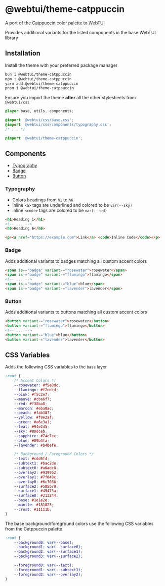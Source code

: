 # @webtui/theme-catppuccin

A port of the [Catppuccin](https://catppuccin.com) color palette to [WebTUI](https://github.com/webtui/webtui)

Provides additional variants for the listed components in the base WebTUI library

## Installation

Install the theme with your preferred package manager

```bash
bun i @webtui/theme-catppuccin
npm i @webtui/theme-catppuccin
yarn add @webtui/theme-catppuccin
pnpm i @webtui/theme-catppuccin
```

Ensure you import the theme **after** all the other stylesheets from `@webtui/css`

```css
@layer base, utils, components;

@import '@webtui/css/base.css';
@import '@webtui/css/components/typography.css';
/* ... */

@import '@webtui/theme-catppuccin';
```

## Components

- [Typography](#typography)
- [Badge](#badge)
- [Button](#button)

### Typography

- Colors headings from `h1` to `h6`
- inline `<a>` tags are underlined and colored to be `var(--sky)`
- inline `<code>` tags are colored to be `var(--red)`

```html
<h1>Heading 1</h1>
<!-- ... -->
<h6>Heading 6</h6>

<p><a href="https://example.com">Link</a> <code>Inline Code</code></p>
```

### Badge

Adds additional variants to badges matching all custom accent colors

```html
<span is-="badge" variant-="rosewater">rosewater</span>
<span is-="badge" variant-="flamingo">flamingo</span>
<!-- ... -->
<span is-="badge" variant-="blue">blue</span>
<span is-="badge" variant-="lavender">lavender</span>
```

### Button

Adds additional variants to buttons matching all custom accent colors

```html
<button variant-="rosewater">rosewater</button>
<button variant-="flamingo">flamingo</button>
<!-- ... -->
<button variant-="blue">blue</button>
<button variant-="lavender">lavender</button>
```

## CSS Variables

Adds the following CSS variables to the `base` layer

```css
:root {
    /* Accent Colors */
    --rosewater: #f5e0dc;
    --flamingo: #f2cdcd;
    --pink: #f5c2e7;
    --mauve: #cba6f7;
    --red: #f38ba8;
    --maroon: #eba0ac;
    --peach: #fab387;
    --yellow: #f9e2af;
    --green: #a6e3a1;
    --teal: #94e2d5;
    --sky: #89dceb;
    --sapphire: #74c7ec;
    --blue: #89b4fa;
    --lavender: #b4befe;

    /* Background / Foreground Colors */
    --text: #cdd6f4;
    --subtext1: #bac2de;
    --subtext0: #a6adc8;
    --overlay2: #9399b2;
    --overlay1: #7f849c;
    --overlay0: #6c7086;
    --surface2: #585b70;
    --surface1: #45475a;
    --surface0: #313244;
    --base: #1e1e2e;
    --mantle: #181825;
    --crust: #11111b;
}
```

The base background/foreground colors use the following CSS variables from the Catppuccin palette

```css
:root {
    --background0: var(--base);
    --background1: var(--surface0);
    --background2: var(--surface1);
    --background3: var(--surface2);

    --foreground0: var(--text);
    --foreground1: var(--subtext1);
    --foreground2: var(--overlay2);
}
```
